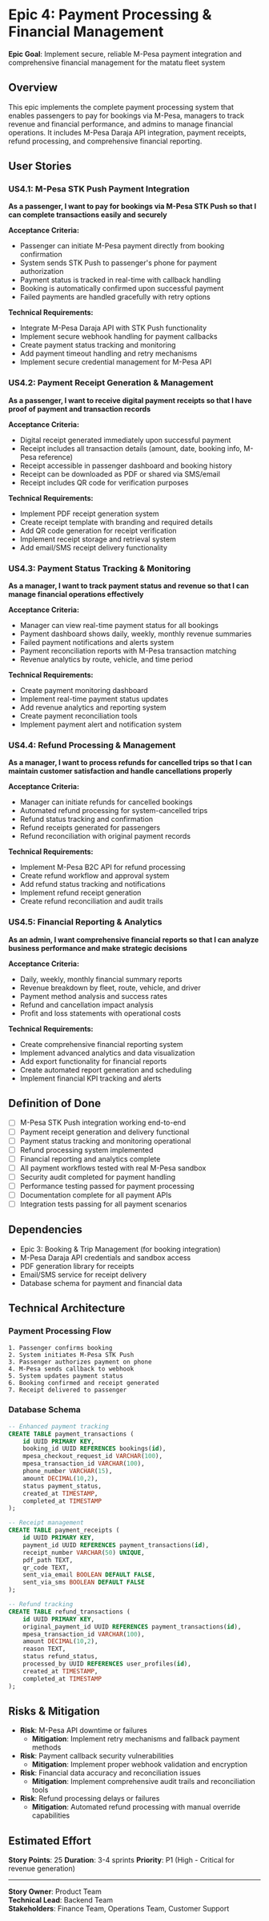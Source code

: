 # Epic 4: Payment Processing & Financial Management

**Epic Goal**: Implement secure, reliable M-Pesa payment integration and comprehensive financial management for the matatu fleet system

## Overview
This epic implements the complete payment processing system that enables passengers to pay for bookings via M-Pesa, managers to track revenue and financial performance, and admins to manage financial operations. It includes M-Pesa Daraja API integration, payment receipts, refund processing, and comprehensive financial reporting.

## User Stories

### US4.1: M-Pesa STK Push Payment Integration
**As a passenger, I want to pay for bookings via M-Pesa STK Push so that I can complete transactions easily and securely**

**Acceptance Criteria:**
- Passenger can initiate M-Pesa payment directly from booking confirmation
- System sends STK Push to passenger's phone for payment authorization
- Payment status is tracked in real-time with callback handling
- Booking is automatically confirmed upon successful payment
- Failed payments are handled gracefully with retry options

**Technical Requirements:**
- Integrate M-Pesa Daraja API with STK Push functionality
- Implement secure webhook handling for payment callbacks
- Create payment status tracking and monitoring
- Add payment timeout handling and retry mechanisms
- Implement secure credential management for M-Pesa API

### US4.2: Payment Receipt Generation & Management
**As a passenger, I want to receive digital payment receipts so that I have proof of payment and transaction records**

**Acceptance Criteria:**
- Digital receipt generated immediately upon successful payment
- Receipt includes all transaction details (amount, date, booking info, M-Pesa reference)
- Receipt accessible in passenger dashboard and booking history
- Receipt can be downloaded as PDF or shared via SMS/email
- Receipt includes QR code for verification purposes

**Technical Requirements:**
- Implement PDF receipt generation system
- Create receipt template with branding and required details
- Add QR code generation for receipt verification
- Implement receipt storage and retrieval system
- Add email/SMS receipt delivery functionality

### US4.3: Payment Status Tracking & Monitoring
**As a manager, I want to track payment status and revenue so that I can manage financial operations effectively**

**Acceptance Criteria:**
- Manager can view real-time payment status for all bookings
- Payment dashboard shows daily, weekly, monthly revenue summaries
- Failed payment notifications and alerts system
- Payment reconciliation reports with M-Pesa transaction matching
- Revenue analytics by route, vehicle, and time period

**Technical Requirements:**
- Create payment monitoring dashboard
- Implement real-time payment status updates
- Add revenue analytics and reporting system
- Create payment reconciliation tools
- Implement payment alert and notification system

### US4.4: Refund Processing & Management
**As a manager, I want to process refunds for cancelled trips so that I can maintain customer satisfaction and handle cancellations properly**

**Acceptance Criteria:**
- Manager can initiate refunds for cancelled bookings
- Automated refund processing for system-cancelled trips
- Refund status tracking and confirmation
- Refund receipts generated for passengers
- Refund reconciliation with original payment records

**Technical Requirements:**
- Implement M-Pesa B2C API for refund processing
- Create refund workflow and approval system
- Add refund status tracking and notifications
- Implement refund receipt generation
- Create refund reconciliation and audit trails

### US4.5: Financial Reporting & Analytics
**As an admin, I want comprehensive financial reports so that I can analyze business performance and make strategic decisions**

**Acceptance Criteria:**
- Daily, weekly, monthly financial summary reports
- Revenue breakdown by fleet, route, vehicle, and driver
- Payment method analysis and success rates
- Refund and cancellation impact analysis
- Profit and loss statements with operational costs

**Technical Requirements:**
- Create comprehensive financial reporting system
- Implement advanced analytics and data visualization
- Add export functionality for financial reports
- Create automated report generation and scheduling
- Implement financial KPI tracking and alerts

## Definition of Done
- [ ] M-Pesa STK Push integration working end-to-end
- [ ] Payment receipt generation and delivery functional
- [ ] Payment status tracking and monitoring operational
- [ ] Refund processing system implemented
- [ ] Financial reporting and analytics complete
- [ ] All payment workflows tested with real M-Pesa sandbox
- [ ] Security audit completed for payment handling
- [ ] Performance testing passed for payment processing
- [ ] Documentation complete for all payment APIs
- [ ] Integration tests passing for all payment scenarios

## Dependencies
- Epic 3: Booking & Trip Management (for booking integration)
- M-Pesa Daraja API credentials and sandbox access
- PDF generation library for receipts
- Email/SMS service for receipt delivery
- Database schema for payment and financial data

## Technical Architecture

### Payment Processing Flow
```
1. Passenger confirms booking
2. System initiates M-Pesa STK Push
3. Passenger authorizes payment on phone
4. M-Pesa sends callback to webhook
5. System updates payment status
6. Booking confirmed and receipt generated
7. Receipt delivered to passenger
```

### Database Schema
```sql
-- Enhanced payment tracking
CREATE TABLE payment_transactions (
    id UUID PRIMARY KEY,
    booking_id UUID REFERENCES bookings(id),
    mpesa_checkout_request_id VARCHAR(100),
    mpesa_transaction_id VARCHAR(100),
    phone_number VARCHAR(15),
    amount DECIMAL(10,2),
    status payment_status,
    created_at TIMESTAMP,
    completed_at TIMESTAMP
);

-- Receipt management
CREATE TABLE payment_receipts (
    id UUID PRIMARY KEY,
    payment_id UUID REFERENCES payment_transactions(id),
    receipt_number VARCHAR(50) UNIQUE,
    pdf_path TEXT,
    qr_code TEXT,
    sent_via_email BOOLEAN DEFAULT FALSE,
    sent_via_sms BOOLEAN DEFAULT FALSE
);

-- Refund tracking
CREATE TABLE refund_transactions (
    id UUID PRIMARY KEY,
    original_payment_id UUID REFERENCES payment_transactions(id),
    mpesa_transaction_id VARCHAR(100),
    amount DECIMAL(10,2),
    reason TEXT,
    status refund_status,
    processed_by UUID REFERENCES user_profiles(id),
    created_at TIMESTAMP,
    completed_at TIMESTAMP
);
```

## Risks & Mitigation
- **Risk**: M-Pesa API downtime or failures
  - **Mitigation**: Implement retry mechanisms and fallback payment methods
- **Risk**: Payment callback security vulnerabilities
  - **Mitigation**: Implement proper webhook validation and encryption
- **Risk**: Financial data accuracy and reconciliation issues
  - **Mitigation**: Implement comprehensive audit trails and reconciliation tools
- **Risk**: Refund processing delays or failures
  - **Mitigation**: Automated refund processing with manual override capabilities

## Estimated Effort
**Story Points**: 25
**Duration**: 3-4 sprints
**Priority**: P1 (High - Critical for revenue generation)

---

**Story Owner**: Product Team  
**Technical Lead**: Backend Team  
**Stakeholders**: Finance Team, Operations Team, Customer Support
